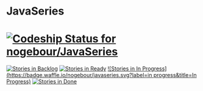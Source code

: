 JavaSeries
==========
[ ![Codeship Status for nogebour/JavaSeries](https://codeship.com/projects/814673a0-6be5-0132-e3c5-2a6beb372a36/status?branch=master)](https://codeship.com/projects/53899)
==========
[![Stories in Backlog](https://badge.waffle.io/nogebour/javaseries.svg?label=backlog&title=Backlog)](http://waffle.io/nogebour/javaseries)
[![Stories in Ready](https://badge.waffle.io/nogebour/javaseries.svg?label=ready&title=Ready)](http://waffle.io/nogebour/javaseries)
[![Stories in In Progress](https://badge.waffle.io/nogebour/javaseries.svg?label=in progress&title=In Progress)](http://waffle.io/nogebour/javaseries)
[![Stories in Done](https://badge.waffle.io/nogebour/javaseries.svg?label=done&title=Done)](http://waffle.io/nogebour/javaseries)
